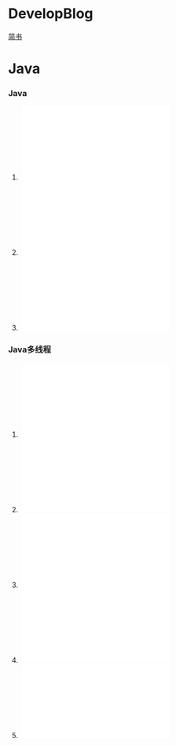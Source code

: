 # DevelopBlog

[简书](http://www.jianshu.com/u/e35a93f11919)

# Java

### Java

1.  ![java运行时数据区域](java/java运行时数据区域.md) 
2.  ![java GC算法](java/java_GC算法.md) 
3.  ![java类加载机制](java/java类加载机制.md) 


### Java多线程


1.  ![java多线程之一——Java内存模型（JMM）](java/java多线程之一——Java内存模型（JMM）.md) 
2.  ![java多线程之二——Synchronized](java/java多线程之二——Synchronized.md) 
3.  ![java多线程之三——volatile](java/java多线程之三——volatile.md) 
4.  ![java多线程之四——LockSupport](java/java多线程之四——LockSupport.md) 
5.  ![ava多线程之五——AbstractQueuedSynchronizer(AQS)源码分析](java/java多线程之五——AbstractQueuedSynchronizer(AQS)源码分析.md) 

